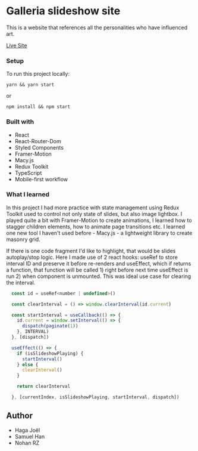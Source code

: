 # Galleria slideshow site

This is a website that references all the personalities who have influenced art.

[Live Site](https://galleria-slideshow-react.netlify.app)

### Setup

To run this project locally:

```
yarn && yarn start
```

or

```
npm install && npm start
```

### Built with

- React
- React-Router-Dom
- Styled Components
- Framer-Motion
- Macy.js
- Redux Toolkit
- TypeScript
- Mobile-first workflow

### What I learned

In this project I had more practice with state management using Redux Toolkit used to control not only state of slides, but also image lightbox.
I played quite a bit with Framer-Motion to create animations, I learned how to stagger children elements, how to animate page transitions etc.
I learned one new tool I haven't used before - Macy.js - a lightweight library to create masonry grid.

If there is one code fragment I'd like to highlight, that would be slides autoplay/stop logic. Here I made use of 2 react hooks: useRef to store interval ID and preserve it before re-renders and useEffect, which if returns a function, that function will be called 1) right before next time useEffect is run 2) when component is unmounted. This was ideal use case for clearing the interval.

```js
  const id = useRef<number | undefined>()

  const clearInterval = () => window.clearInterval(id.current)

  const startInterval = useCallback(() => {
    id.current = window.setInterval(() => {
      dispatch(paginate(1))
    }, INTERVAL)
  }, [dispatch])

  useEffect(() => {
    if (isSlideshowPlaying) {
      startInterval()
    } else {
      clearInterval()
    }

    return clearInterval

  }, [currentIndex, isSlideshowPlaying, startInterval, dispatch])
```

## Author

- Haga Joël
- Samuel Han
- Nohan RZ

